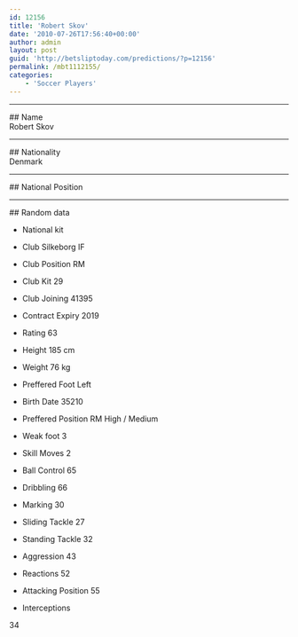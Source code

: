 ```yaml
---
id: 12156
title: 'Robert Skov'
date: '2010-07-26T17:56:40+00:00'
author: admin
layout: post
guid: 'http://betsliptoday.com/predictions/?p=12156'
permalink: /mbt1112155/
categories:
    - 'Soccer Players'
---
```


- - - - - -

\## Name  
 Robert Skov

- - - - - -

\## Nationality  
 Denmark

- - - - - -

\## National Position

- - - - - -

\## Random data

- National kit
- Club
 Silkeborg IF

- Club Position
 RM

- Club Kit
 29

- Club Joining
 41395

- Contract Expiry
 2019

- Rating
 63

- Height
 185 cm

- Weight
 76 kg

- Preffered Foot
 Left

- Birth Date
 35210

- Preffered Position
 RM High / Medium

- Weak foot
 3

- Skill Moves
 2

- Ball Control
 65

- Dribbling
 66

- Marking
 30

- Sliding Tackle
 27

- Standing Tackle
 32

- Aggression
 43

- Reactions
 52

- Attacking Position
 55

- Interceptions

 34